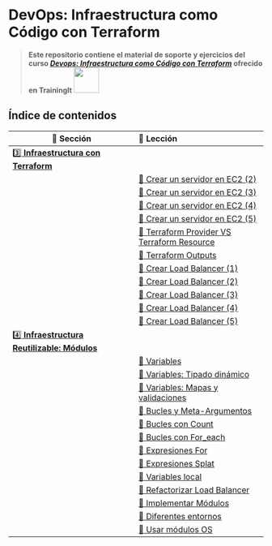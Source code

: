 # DevOps: Infraestructura como Código con Terraform

> **Este repositorio contiene el material de soporte y ejercicios del curso [_Devops: Infraestructura como Código con Terraform_](https://www.trainingit.es/index.php/producto/devops-infraestructura-como-codigo-con-terraform/)
> ofrecido en TrainingIt <img src="https://www.trainingit.es/wp-content/uploads/2021/10/new-Logo.png" width="50">**

## Índice de contenidos

| :book: Sección | :link: Lección |
| ------- | :------------ |
| [:three: **Infraestructura con Terraform**](./3-infra-con-terraform) | |
| | [:link: Crear un servidor en EC2 (2)](./3-infra-con-terraform//3.3-crear-servidor-2/) |
| | [:link: Crear un servidor en EC2 (3)](./3-infra-con-terraform/3.4-crear-servidor-3/) |
| | [:link: Crear un servidor en EC2 (4)](./3-infra-con-terraform/3.5-crear-servidor-4/) |
| | [:link: Crear un servidor en EC2 (5)](./3-infra-con-terraform/3.6-crear-servidor-5/) |
| | [:link: Terraform Provider VS Terraform Resource](./3-infra-con-terraform/3.7-tf-provider-tf-resource/) |
| | [:link: Terraform Outputs](./3-infra-con-terraform/3.8-terraform-outputs/) |
| | [:link: Crear Load Balancer (1)](./3-infra-con-terraform/3.12-load-balancer-1/) |
| | [:link: Crear Load Balancer (2)](./3-infra-con-terraform/3.13-load-balancer-2/) |
| | [:link: Crear Load Balancer (3)](./3-infra-con-terraform/3.14-load-balancer-3/) |
| | [:link: Crear Load Balancer (4)](./3-infra-con-terraform/3.15-load-balancer-4/) |
| | [:link: Crear Load Balancer (5)](./3-infra-con-terraform/3.16-load-balancer-5/) |
| [:four: **Infraestructura Reutilizable: Módulos**](./4-infra-reutilizable) | |
| | [:link: Variables](./4-infra-reutilizable/4.2-variables/) |
| | [:link: Variables: Tipado dinámico](./4-infra-reutilizable/4.3-tipado-dinamico/) |
| | [:link: Variables: Mapas y validaciones](./4-infra-reutilizable/4.4-mapas-validaciones/) |
| | [:link: Bucles y Meta-Argumentos](./4-infra-reutilizable/4.5-bucles-meta-argumentos/) |
| | [:link: Bucles con Count](./4-infra-reutilizable/4.6-bucles-count/) |
| | [:link: Bucles con For_each](./4-infra-reutilizable/4.7-bucles-foreach/) |
| | [:link: Expresiones For](./4-infra-reutilizable/4.9-expresiones-for/) |
| | [:link: Expresiones Splat](./4-infra-reutilizable/4.10-expresiones-splat/) |
| | [:link: Variables local](./4-infra-reutilizable/4.11-variables-local/) |
| | [:link: Refactorizar Load Balancer](./4-infra-reutilizable/4.12-refactorizar-load-balancer/) |
| | [:link: Implementar Módulos](./4-infra-reutilizable/4.15-implementar-modulos/) |
| | [:link: Diferentes entornos](./4-infra-reutilizable/4.18-diferentes-entornos/) |
| | [:link: Usar módulos OS](./4-infra-reutilizable/4.19-usar-modulos-os/) |